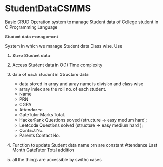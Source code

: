 # StudentDataCSMMS
Basic CRUD Operation system to manage Student data of College student in C Programming Language 


Student data management 

System in which we manage Student data Class wise.
Use
1. Store Student data 
2. Access Student data in O(1) Time complexity 
3. data of each student in Structure
    data
    - data stored in array and array name is division and class wise 
    - array index are the roll no. of each student. 
    - Name 
    - PRN
    - CGPA
    - Attendance 
    - GateTutor Marks Total.
    - HackerRank Questions solved (structure -> easy medium hard);
    - Leetcode Questions solved  (structure -> easy medium hard );
    - Contact No. 
    - Parents Contact No. 

4. Function to update Student data name prn are constant
    Attendance Last Month 
    GateTutor Total addition 
5. all the things are accessible by swithc cases 
